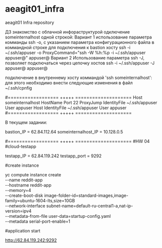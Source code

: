 # aeagit01_infra
aeagit01 Infra repository

ДЗ знакомство с облачной инфораструктурой
одключение someinternalhost одной строкой:
Вариант 1
использование параметра комманды ssh -o, с указанием параметра конфигурационного файла в коммандной строке для подключения к bastion хосту
ssh -i ~/.ssh/appuser -o ProxyCommand="ssh -W %h:%p -i ~/.ssh/appuser appuser@<bastion host>" appuser@<internal host>
Вариант 2
Использование параметра ssh -J, позволяет подключаться через цепочку хостов
ssh -i ~/.ssh/appuser -J appuser@<bastion host> appuser@<internal host>

подключение в внутреннему хосту коммандой 'ssh someinternalhost':
для этого необходимо внести следующие изменения в файл ~/.ssh/cpnfig

#================== +++++ ====================
Host someinternalhost
    HostName <IP of internal host>
    Port 22
    ProxyJump <IP or name of bastion host>
    IdentityFile ~/.ssh/appuser
    User appuser
Host <IP or name bastion host>
    IdentityFile ~/.ssh/appuser
    User appuser
#================== +++++ ====================

В текущем задании:

bastion_IP = 62.84.112.64
someinternalhost_IP = 10.128.0.5

#================== +++++ ====================
#HW 04
#cloud-testapp

testapp_IP = 62.84.119.242
testapp_port = 9292

#create instance

yc compute instance create \
  --name reddit-app \
  --hostname reddit-app \
  --memory=4 \
  --create-boot-disk image-folder-id=standard-images,image-family=ubuntu-1604-lts,size=10GB \
  --network-interface subnet-name=default-ru-central1-a,nat-ip-version=ipv4 \
  --metadata-from-file user-data=startup-config.yaml \
  --metadata serial-port-enable=1

#application start

http://62.84.119.242:9292
